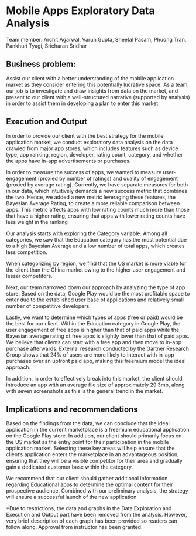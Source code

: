 # Mobile Apps Exploratory Data Analysis

Team member: Archit Agarwal, Varun Gupta, Sheetal Pasam, Phuong Tran, Pankhuri Tyagi, Sricharan Sridhar

## Business problem: 
Assist our client with a better understanding of the mobile application market as they consider entering this potentially lucrative space. As a team, our job is to investigate and draw insights from data on the market, and present to our client with a well-structured narrative (supported by analysis) in order to assist them in developing a plan to enter this market.

## Execution and Output
In order to provide our client with the best strategy for the mobile application market, we conduct exploratory data analysis on the data crawled from major app stores, which includes features such as device type, app ranking, region, developer, rating count, category, and whether the apps have in-app advertisements or purchases.

In order to measure the success of apps, we wanted to measure user-engagement (proxied by number of ratings) and quality of engagement (proxied by average rating). Currently, we have separate measures for both in our data, which intuitively demands a new success metric that combines the two. Hence, we added a new metric leveraging these features, the Bayesian Average Rating, to create a more reliable comparison between apps. This metric affects apps with low rating counts much more than those that have a higher rating, ensuring that apps with lower rating counts have less weight in the ranking

Our analysis starts with exploring the Category variable. Among all categories, we saw that the Education category has the most potential due to a high Bayesian Average and a low number of total apps, which creates less competition.

When categorizing by region, we find that the US market is more viable for the client than the China market owing to the higher user engagement and lesser competitors.

Next, our team narrowed down our approach by analyzing the type of app store. Based on the data, Google Play would be the most profitable space to enter due to the established user base of applications and relatively small number of competitive developers.

Lastly, we want to determine which types of apps (free or paid) would be the best for our client. Within the Education category in Google Play, the user engagement of free apps is higher than that of paid apps while the Bayesian average rating of free apps is slightly lower than that of paid apps. We believe that clients can start with a free app and then move to in-app purchase afterwards. External research conducted by the Gartner Research Group shows that 24% of users are more likely to interact with in-app purchases over an upfront paid app, making this freemium model the ideal approach.

In addition, in order to effectively break into this market, the client should introduce an app with an average file size of approximately 29.3mb, along with seven screenshots as this is the general trend in the market.

##  Implications and recommendations
Based on the findings from the data, we can conclude that the ideal application in the current marketplace is a freemium educational application on the Google Play store. In addition, our client should primarily focus on the US market as the entry point for their participation in the mobile application market. Selecting these key areas will help ensure that the client’s application enters the marketplace in an advantageous position, ensuring that they will be a visible competitor for their area and gradually gain a dedicated customer base within the category.

We recommend that our client should gather additional information regarding Educational apps to determine the optimal content for their prospective audience. Combined with our preliminary analysis, the strategy will ensure a successful launch of the new application

*Due to restrictions, the data and graphs in the Data Exploration and Execution and Output part have been removed from the analysis. However, very brief description of each graph has been provided so readers can follow along. Approval from instructor has been granted.

